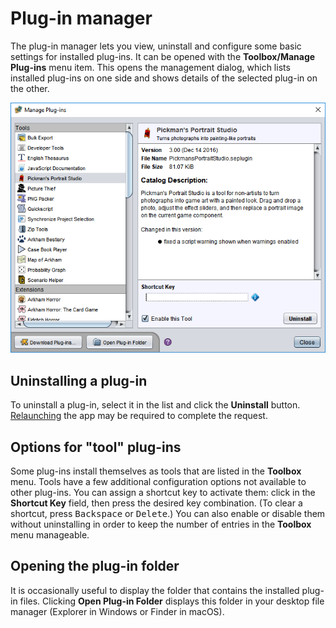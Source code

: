 # Plug-in manager

The plug-in manager lets you view, uninstall and configure some basic settings for installed plug-ins. It can be opened with the **Toolbox/Manage Plug-ins** menu item. This opens the management dialog, which lists installed plug-ins on one side and shows details of the selected plug-in on the other.

![plug-in manager dialog](images/plugin-manager.png)

## Uninstalling a plug-in

To uninstall a plug-in, select it in the list and click the **Uninstall** button. [Relaunching](um-relaunching.md) the app may be required to complete the request.

## Options for "tool" plug-ins

Some plug-ins install themselves as tools that are listed in the **Toolbox** menu. Tools have a few additional configuration options not available to other plug-ins. You can assign a shortcut key to activate them: click in the **Shortcut Key** field, then press the desired key combination. (To clear a shortcut, press <kbd>Backspace</kbd> or <kbd>Delete</kbd>.) You can also enable or disable them without uninstalling in order to keep the number of entries in the **Toolbox** menu manageable.

## Opening the plug-in folder

It is occasionally useful to display the folder that contains the installed plug-in files. Clicking **Open Plug-in Folder** displays this folder in your desktop file manager (Explorer in Windows or Finder in macOS).